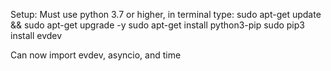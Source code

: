 Setup:
  Must use python 3.7 or higher, in terminal type:
  sudo apt-get update && sudo apt-get upgrade -y
  sudo apt-get install python3-pip
  sudo pip3 install evdev
    
Can now import evdev, asyncio, and time
